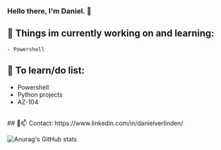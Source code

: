 ### Hello there, I'm Daniel. 👋

## 🔭 Things im currently working on and learning: 
    - Powershell

## 🤔 To learn/do list:
 - Powershell 
 - Python projects
 - AZ-104
<br />
## 💬📫 Contact:
https://www.linkedin.com/in/danielverlinden/



![Anurag's GitHub stats](https://github-readme-stats.vercel.app/api?username=reselection&show_icons=true&theme=radical)
